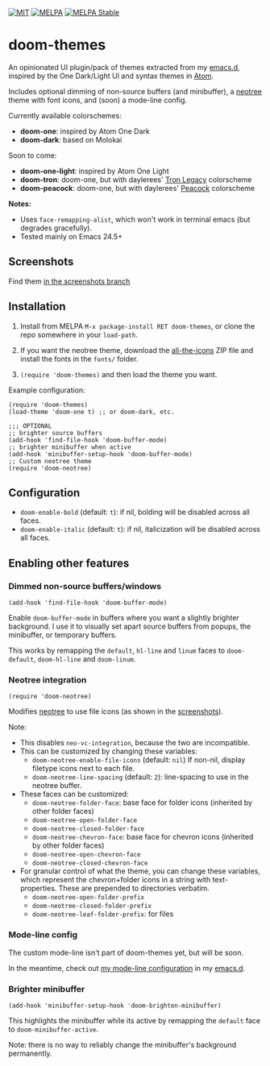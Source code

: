 [![MIT](https://img.shields.io/badge/license-MIT-green.svg)](./LICENSE)
[![MELPA](http://melpa.org/packages/doom-themes-badge.svg)](http://melpa.org/#/doom-themes)
[![MELPA Stable](http://stable.melpa.org/packages/doom-themes-badge.svg)](http://stable.melpa.org/#/doom-themes)

# doom-themes

An opinionated UI plugin/pack of themes extracted from my [emacs.d],
inspired by the One Dark/Light UI and syntax themes
in [Atom](http://atom.io).

Includes optional dimming of non-source buffers (and minibuffer), a
[neotree] theme with font icons, and (soon) a mode-line config.

Currently available colorschemes:
+ **doom-one**: inspired by Atom One Dark
+ **doom-dark**: based on Molokai

Soon to come:
+ **doom-one-light**: inspired by Atom One Light
+ **doom-tron**: doom-one, but with
  daylerees' [Tron Legacy][daylerees] colorscheme
+ **doom-peacock**: doom-one, but with daylerees' [Peacock][daylerees]
  colorscheme

**Notes:**

+ Uses `face-remapping-alist`, which won't work in terminal emacs (but
  degrades gracefully).
+ Tested mainly on Emacs 24.5+

## Screenshots

Find them [in the screenshots branch][screenshots]

## Installation

1. Install from MELPA `M-x package-install RET doom-themes`, or clone
   the repo somewhere in your `load-path`.

2. If you want the neotree theme, download the [all-the-icons] ZIP file
   and install the fonts in the `fonts/` folder.

3. `(require 'doom-themes)` and then load the theme you want.

Example configuration:

``` emacs-lisp
(require 'doom-themes)
(load-theme 'doom-one t) ;; or doom-dark, etc.

;;; OPTIONAL
;; brighter source buffers
(add-hook 'find-file-hook 'doom-buffer-mode)
;; brighter minibuffer when active
(add-hook 'minibuffer-setup-hook 'doom-buffer-mode)
;; Custom neotree theme
(require 'doom-neotree)
```

## Configuration

+ `doom-enable-bold` (default: `t`): if nil, bolding will be disabled
  across all faces.
+ `doom-enable-italic` (default: `t`): if nil, italicization will be
  disabled across all faces.

## Enabling other features

### Dimmed non-source buffers/windows

`(add-hook 'find-file-hook 'doom-buffer-mode)`

Enable `doom-buffer-mode` in buffers where you want a slightly
brighter background. I use it to visually set apart source buffers
from popups, the minibuffer, or temporary buffers.

This works by remapping the `default`, `hl-line` and `linum` faces to
`doom-default`, `doom-hl-line` and `doom-linum`.

### Neotree integration

`(require 'doom-neotree)`

Modifies [neotree] to use file icons (as shown in the [screenshots]).

Note:
+ This disables `neo-vc-integration`, because the two are
  incompatible.
+ This can be customized by changing these variables:
  + `doom-neotree-enable-file-icons` (default: `nil`) If non-nil,
    display filetype icons next to each file.
  + `doom-neotree-line-spacing` (default: `2`): line-spacing to use in
    the neotree buffer.
+ These faces can be customized:
  + `doom-neotree-folder-face`: base face for folder icons (inherited
    by other folder faces)
  + `doom-neotree-open-folder-face`
  + `doom-neotree-closed-folder-face`
  + `doom-neotree-chevron-face`: base face for chevron icons
    (inherited by other folder faces)
  + `doom-neotree-open-chevron-face`
  + `doom-neotree-closed-chevron-face`
+ For granular control of what the theme, you can change these
  variables, which represent the chevron+folder icons in a string with
  text-properties. These are prepended to directories verbatim.
  + `doom-neotree-open-folder-prefix`
  + `doom-neotree-closed-folder-prefix`
  + `doom-neotree-leaf-folder-prefix`: for files

### Mode-line config

The custom mode-line isn't part of doom-themes yet, but will be soon.

In the meantime, check out [my mode-line configuration][mode-line] in
my [emacs.d].

### Brighter minibuffer

`(add-hook 'minibuffer-setup-hook 'doom-brighten-minibuffer)`

This highlights the minibuffer while its active by remapping the
`default` face to `doom-minibuffer-active`.

Note: there is no way to reliably change the minibuffer's background
permanently.


[all-the-icons]: https://github.com/domtronn/all-the-icons.el
[daylerees]: http://daylerees.github.io/
[emacs.d]: https://github.com/hlissner/.emacs.d
[mode-line]: https://github.com/hlissner/.emacs.d/blob/master/core/core-modeline.el
[neotree]: https://github.com/jaypei/emacs-neotree
[screenshots]: https://github.com/hlissner/emacs-doom-theme/tree/screenshots
[config]: https://github.com/hlissner/.emacs.d/blob/master/core/core-ui.el#L91
